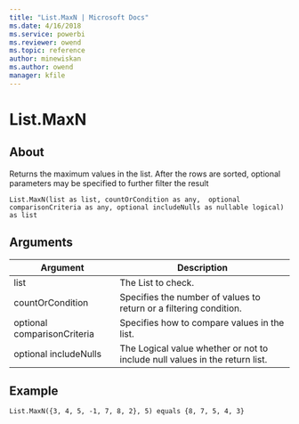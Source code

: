 ```yaml
---
title: "List.MaxN | Microsoft Docs"
ms.date: 4/16/2018
ms.service: powerbi
ms.reviewer: owend
ms.topic: reference
author: minewiskan
ms.author: owend
manager: kfile
---
```

# List.MaxN

  
## About  
Returns the maximum values in the list.  After the rows are sorted, optional parameters may be specified to further filter the result  
  
```  
List.MaxN(list as list, countOrCondition as any,  optional comparisonCriteria as any, optional includeNulls as nullable logical) as list  
```  
  
## Arguments  
  
|Argument|Description|  
|------------|---------------|  
|list|The List to check.|  
|countOrCondition|Specifies the number of values to return or a filtering condition.|  
|optional comparisonCriteria|Specifies how to compare values in the list.|  
|optional includeNulls|The Logical value whether or not to include null values in the return list.|  
  
## Example  
  
```  
List.MaxN({3, 4, 5, -1, 7, 8, 2}, 5) equals {8, 7, 5, 4, 3}  
```  
